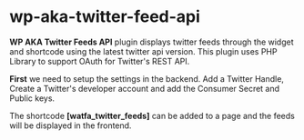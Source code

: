 # wp-aka-twitter-feed-api

<strong>WP AKA Twitter Feeds API</strong> plugin displays twitter feeds through the widget and shortcode using the latest twitter api version. This plugin uses PHP Library to support OAuth for Twitter's REST API.

<strong>First</strong> we need to setup the settings in the backend. Add a Twitter Handle, Create a Twitter's developer account and add the Consumer Secret and Public keys.

The shortcode <strong>[watfa_twitter_feeds]</strong> can be added to a page and the feeds will be displayed in the frontend.
